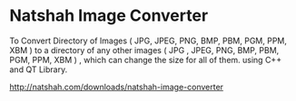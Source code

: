 Natshah Image Converter
=======================

To Convert Directory of Images ( JPG, JPEG, PNG, BMP, PBM, PGM, PPM, XBM )  to a directory of any other images  ( JPG , JPEG, PNG, BMP, PBM, PGM, PPM, XBM ) , which can change the size for all of them. using C++ and QT Library.

http://natshah.com/downloads/natshah-image-converter
